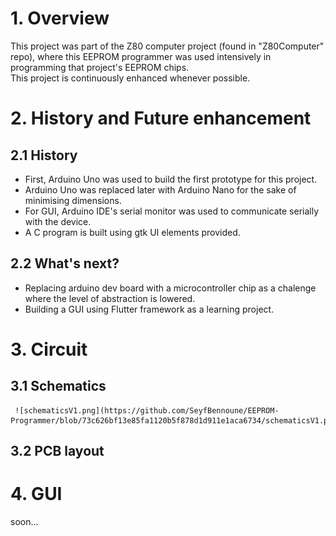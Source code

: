 # 1. Overview   
  
  This project was part of the Z80 computer project (found in "Z80Computer" repo), where this EEPROM programmer was used intensively in programming that project's EEPROM chips.   
  This project is continuously enhanced whenever possible.  
     
# 2. History and Future enhancement   
   
  ## 2.1 History
  * First, Arduino Uno was used to build the first prototype for this project.  
  * Arduino Uno was replaced later with Arduino Nano for the sake of minimising dimensions.  
  * For GUI, Arduino IDE's serial monitor was used to communicate serially with the device.
  * A C program is built using gtk UI elements provided.
  ## 2.2 What's next?
  * Replacing arduino dev board with a microcontroller chip as a chalenge where the level of abstraction is lowered.  
  * Building a GUI using Flutter framework as a learning project.
    
    
# 3. Circuit
  ## 3.1 Schematics   
     ![schematicsV1.png](https://github.com/SeyfBennoune/EEPROM-Programmer/blob/73c626bf13e85fa1120b5f878d1d911e1aca6734/schematicsV1.png)
  ## 3.2 PCB layout
  
  
    
# 4. GUI   
   
soon...


